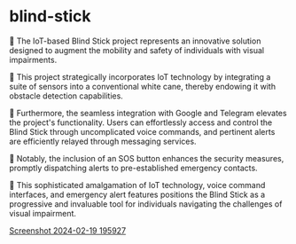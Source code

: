 # blind-stick
🔹 The IoT-based Blind Stick project represents an innovative solution designed to augment the mobility and safety of individuals with visual impairments.

🔸 This project strategically incorporates IoT technology by integrating a suite of sensors into a conventional white cane, thereby endowing it with obstacle detection capabilities.

🔹 Furthermore, the seamless integration with Google and Telegram elevates the project's functionality. Users can effortlessly access and control the Blind Stick through uncomplicated voice commands, and pertinent alerts are efficiently relayed through messaging services.

🔸 Notably, the inclusion of an SOS button enhances the security measures, promptly dispatching alerts to pre-established emergency contacts.

🔹 This sophisticated amalgamation of IoT technology, voice command interfaces, and emergency alert features positions the Blind Stick as a progressive and invaluable tool for individuals navigating the challenges of visual impairment.

[Screenshot 2024-02-19 195927](https://github.com/Sankaram02/blind-stick/assets/119692486/15e7e273-5743-4317-8693-50cb2c19f008)


